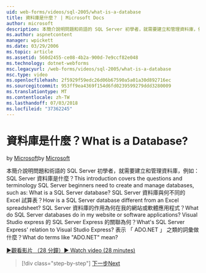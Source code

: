 ```yaml
---
uid: web-forms/videos/sql-2005/what-is-a-database
title: 資料庫是什麼？ | Microsoft Docs
author: microsoft
description: 本簡介說明問題和術語的 SQL Server 初學者，就需要建立和管理資料庫，例如： SQL Server 資料庫是什麼？ 如何...
ms.author: aspnetcontent
manager: wpickett
ms.date: 03/29/2006
ms.topic: article
ms.assetid: 560d2455-ce08-4b2a-900d-7e9ccf82e048
ms.technology: dotnet-webforms
msc.legacyurl: /web-forms/videos/sql-2005/what-is-a-database
msc.type: video
ms.openlocfilehash: 2f5929f59edc26d06b67590a5a01a30d892716ec
ms.sourcegitcommit: 953ff9ea4369f154d6fd0239599279ddd3280009
ms.translationtype: MT
ms.contentlocale: zh-TW
ms.lasthandoff: 07/03/2018
ms.locfileid: "37362245"
---
```

<a name="what-is-a-database"></a><span data-ttu-id="d2d42-105">資料庫是什麼？</span><span class="sxs-lookup"><span data-stu-id="d2d42-105">What is a Database?</span></span>
====================
<span data-ttu-id="d2d42-106">by [Microsoft](https://github.com/microsoft)</span><span class="sxs-lookup"><span data-stu-id="d2d42-106">by [Microsoft](https://github.com/microsoft)</span></span>

<span data-ttu-id="d2d42-107">本簡介說明問題和術語的 SQL Server 初學者，就需要建立和管理資料庫，例如： SQL Server 資料庫是什麼？</span><span class="sxs-lookup"><span data-stu-id="d2d42-107">This introduction covers the questions and terminology SQL Server beginners need to create and manage databases, such as: What is a SQL Server database?</span></span> <span data-ttu-id="d2d42-108">SQL Server 資料庫與何不同的 Excel 試算表？</span><span class="sxs-lookup"><span data-stu-id="d2d42-108">How is a SQL Server database different from an Excel spreadsheet?</span></span> <span data-ttu-id="d2d42-109">SQL Server 資料庫的作用為何在我的網站或軟體應用程式？</span><span class="sxs-lookup"><span data-stu-id="d2d42-109">What do SQL Server databases do in my website or software applications?</span></span> <span data-ttu-id="d2d42-110">Visual Studio express 的 SQL Server Express 的關聯為何？</span><span class="sxs-lookup"><span data-stu-id="d2d42-110">What's SQL Server Express' relation to Visual Studio Express?</span></span> <span data-ttu-id="d2d42-111">表示 「 ADO.NET 」 之類的詞彙做什麼？</span><span class="sxs-lookup"><span data-stu-id="d2d42-111">What do terms like "ADO.NET" mean?</span></span>

[<span data-ttu-id="d2d42-112">&#9654;觀看影片 （28 分鐘）</span><span class="sxs-lookup"><span data-stu-id="d2d42-112">&#9654; Watch video (28 minutes)</span></span>](https://channel9.msdn.com/Blogs/ASP-NET-Site-Videos/what-is-a-database)

> [!div class="step-by-step"]
> [<span data-ttu-id="d2d42-113">下一步</span><span class="sxs-lookup"><span data-stu-id="d2d42-113">Next</span></span>](understanding-database-tables-and-records.md)
